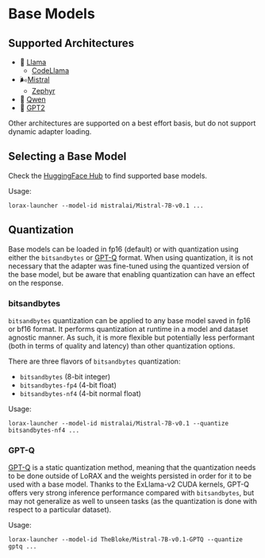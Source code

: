 # Base Models

## Supported Architectures

- 🦙 [Llama](https://huggingface.co/meta-llama)
    - [CodeLlama](https://huggingface.co/codellama)
- 🌬️[Mistral](https://huggingface.co/mistralai)
    - [Zephyr](https://huggingface.co/HuggingFaceH4/zephyr-7b-beta)
- 🔮 [Qwen](https://huggingface.co/Qwen)
- 🤖 [GPT2](https://huggingface.co/gpt2)

Other architectures are supported on a best effort basis, but do not support dynamic adapter loading.

## Selecting a Base Model

Check the [HuggingFace Hub](https://huggingface.co/models?pipeline_tag=text-generation&sort=downloads) to find supported base models.

Usage:

```shell
lorax-launcher --model-id mistralai/Mistral-7B-v0.1 ...
```

## Quantization

Base models can be loaded in fp16 (default) or with quantization using either the `bitsandbytes` or [GPT-Q](https://arxiv.org/abs/2210.17323) format. When using quantization, it is not necessary that
the adapter was fine-tuned using the quantized version of the base model, but be aware that enabling quantization can have an effect on the response.

### bitsandbytes

`bitsandbytes` quantization can be applied to any base model saved in fp16 or bf16 format. It performs quantization at runtime in a model and dataset agnostic manner. As such, it is more flexible but potentially less performant (both in terms of quality and latency) than other quantization options.

There are three flavors of `bitsandbytes` quantization:

- `bitsandbytes` (8-bit integer)
- `bitsandbytes-fp4` (4-bit float)
- `bitsandbytes-nf4` (4-bit normal float)

Usage:

```shell
lorax-launcher --model-id mistralai/Mistral-7B-v0.1 --quantize bitsandbytes-nf4 ...
```

### GPT-Q

[GPT-Q](https://arxiv.org/abs/2210.17323) is a static quantization method, meaning that the quantization needs to be done outside of LoRAX and the weights persisted in order for it to be used with a base model. Thanks to the ExLlama-v2 CUDA kernels, GPT-Q offers very strong inference performance compared with `bitsandbytes`, but may not generalize as well to unseen tasks (as the quantization is done with respect to a particular dataset). 

Usage:

```shell
lorax-launcher --model-id TheBloke/Mistral-7B-v0.1-GPTQ --quantize gptq ...
```
